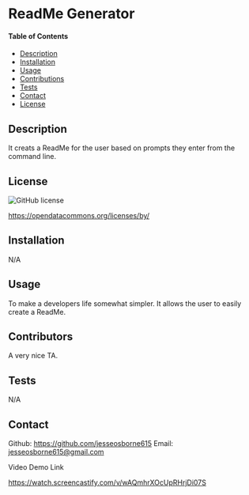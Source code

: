 # ReadMe Generator

   #### Table of Contents

  * [Description](#description)
  * [Installation](#installation)
  * [Usage](#usage)
  * [Contributions](#contributors)
  * [Tests](#tests)
  * [Contact](#contatct)
  * [License](#license)

  ## Description
  It creats a ReadMe for the user based on prompts they enter from the command line.
  
  ## License
  ![GitHub license](https://img.shields.io/badge/license-Apache-blue.svg)

  https://opendatacommons.org/licenses/by/


  ## Installation
  N/A

  ## Usage
  To make a developers life somewhat simpler. It allows the user to easily create a ReadMe.

  ## Contributors
  A very nice TA.

  ## Tests
  N/A

   ## Contact
  Github: https://github.com/jesseosborne615
  Email: jesseosborne615@gmail.com

  Video Demo Link
  
  https://watch.screencastify.com/v/wAQmhrXOcUpRHrjDi07S
